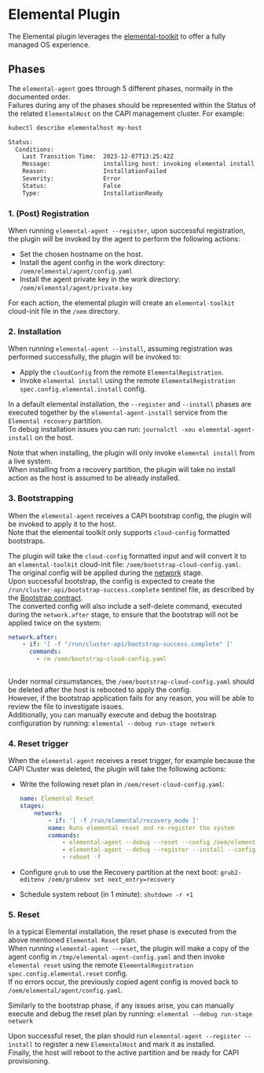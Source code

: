# Elemental Plugin

The Elemental plugin leverages the [elemental-toolkit](https://rancher.github.io/elemental-toolkit/) to offer a fully managed OS experience.  

## Phases

The `elemental-agent` goes through 5 different phases, normally in the documented order.  
Failures during any of the phases should be represented within the Status of the related `ElementalHost` on the CAPI management cluster.
For example:

```bash
kubectl describe elementalhost my-host

Status:
  Conditions:
    Last Transition Time:  2023-12-07T13:25:42Z
    Message:               installing host: invoking elemental install: running elemental install: exit status 1
    Reason:                InstallationFailed
    Severity:              Error
    Status:                False
    Type:                  InstallationReady
```

### 1. (Post) Registration

When running `elemental-agent --register`, upon successful registration, the plugin will be invoked by the agent to perform the following actions:

- Set the chosen hostname on the host.  
- Install the agent config in the work directory: `/oem/elemental/agent/config.yaml`
- Install the agent private key in the work directory: `/oem/elemental/agent/private.key`

For each action, the elemental plugin will create an `elemental-toolkit` cloud-init file in the `/oem` directory.  

### 2. Installation

When running `elemental-agent --install`, assuming registration was performed successfully, the plugin will be invoked to:

- Apply the `cloudConfig` from the remote `ElementalRegistration`.
- Invoke `elemental install` using the remote `ElementalRegistration` `spec.config.elemental.install` config.

In a default elemental installation, the `--register` and `--install` phases are executed together by the `elemental-agent-install` service from the `Elemental recovery` partition.  
To debug installation issues you can run: `journalctl -xeu elemental-agent-install` on the host.  

Note that when installing, the plugin will only invoke `elemental install` from a live system.  
When installing from a recovery partition, the plugin will take no install action as the host is assumed to be already installed.  

### 3. Bootstrapping

When the `elemental-agent` receives a CAPI bootstrap config, the plugin will be invoked to apply it to the host.  
Note that the elemental toolkit only supports `cloud-config` formatted bootstraps.  

The plugin will take the `cloud-config` formatted input and will convert it to an `elemental-toolkit` cloud-init file: `/oem/bootstrap-cloud-config.yaml`.  
The original config will be applied during the [network](https://rancher.github.io/elemental-toolkit/docs/customizing/stages/#network) stage.  
Upon successful bootstrap, the config is expected to create the `/run/cluster-api/bootstrap-success.complete` sentinel file, as described by the [Bootstrap contract](https://cluster-api.sigs.k8s.io/developer/providers/bootstrap#sentinel-file).  
The converted config will also include a self-delete command, executed during the `network.after` stage, to ensure that the bootstrap will not be applied twice on the system:  

```yaml
network.after:
    - if: '[ -f "/run/cluster-api/bootstrap-success.complete" ]'
      commands:
        - rm /oem/bootstrap-cloud-config.yaml
      
```  

Under normal cirsumstances, the `/oem/bootstrap-cloud-config.yaml` should be deleted after the host is rebooted to apply the config.  
However, if the bootstrap application fails for any reason, you will be able to review the file to investigate issues.  
Additionally, you can manually execute and debug the bootstrap configuration by running: `elemental --debug run-stage network`  

### 4. Reset trigger

When the `elemental-agent` receives a reset trigger, for example because the CAPI Cluster was deleted, the plugin will take the following actions:

- Write the following reset plan in `/oem/reset-cloud-config.yaml`:

    ```yaml
    name: Elemental Reset
    stages:
        network:
            - if: '[ -f /run/elemental/recovery_mode ]'
            name: Runs elemental reset and re-register the system
            commands:
                - elemental-agent --debug --reset --config /oem/elemental/agent/config.yaml
                - elemental-agent --debug --register --install --config /oem/elemental/agent/config.yaml
                - reboot -f
    ```

- Configure `grub` to use the Recovery partition at the next boot: `grub2-editenv /oem/grubenv set next_entry=recovery`
- Schedule system reboot (in 1 minute): `shutdown -r +1`  

### 5. Reset

In a typical Elemental installation, the reset phase is executed from the above mentioned `Elemental Reset` plan.  
When running `elemental-agent --reset`, the plugin will make a copy of the agent config in `/tmp/elemental-agent-config.yaml` and then invoke `elemental reset` using the remote `ElementalRegistration` `spec.config.elemental.reset` config.  
If no errors occur, the previously copied agent config is moved back to `/oem/elemental/agent/config.yaml`.  

Similarly to the bootstrap phase, if any issues arise, you can manually execute and debug the reset plan by running: `elemental --debug run-stage network`  

Upon successful reset, the plan should run `elemental-agent --register --install` to register a new `ElementalHost` and mark it as installed.  
Finally, the host will reboot to the active partition and be ready for CAPI provisioning.  
